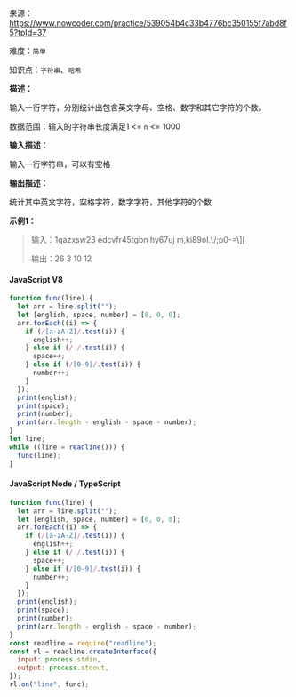 来源：<https://www.nowcoder.com/practice/539054b4c33b4776bc350155f7abd8f5?tpId=37>

难度：`简单`

知识点：`字符串`、`哈希`

**描述：**

输入一行字符，分别统计出包含英文字母、空格、数字和其它字符的个数。

数据范围：输入的字符串长度满足1 <= `n` <= 1000

**输入描述：**

输入一行字符串，可以有空格

**输出描述：**

统计其中英文字符，空格字符，数字字符，其他字符的个数

**示例1：**

> 输入：1qazxsw23 edcvfr45tgbn hy67uj m,ki89ol.\\/;p0-=\\][
>
> 输出：26
3
10
12

<!-- tabs:start -->

#### **JavaScript V8**

```javascript
function func(line) {
  let arr = line.split("");
  let [english, space, number] = [0, 0, 0];
  arr.forEach((i) => {
    if (/[a-zA-Z]/.test(i)) {
      english++;
    } else if (/ /.test(i)) {
      space++;
    } else if (/[0-9]/.test(i)) {
      number++;
    }
  });
  print(english);
  print(space);
  print(number);
  print(arr.length - english - space - number);
}
let line;
while ((line = readline())) {
  func(line);
}
```

#### **JavaScript Node / TypeScript**

```javascript
function func(line) {
  let arr = line.split("");
  let [english, space, number] = [0, 0, 0];
  arr.forEach((i) => {
    if (/[a-zA-Z]/.test(i)) {
      english++;
    } else if (/ /.test(i)) {
      space++;
    } else if (/[0-9]/.test(i)) {
      number++;
    }
  });
  print(english);
  print(space);
  print(number);
  print(arr.length - english - space - number);
}
const readline = require("readline");
const rl = readline.createInterface({
  input: process.stdin,
  output: process.stdout,
});
rl.on("line", func);
```

<!-- tabs:end -->
